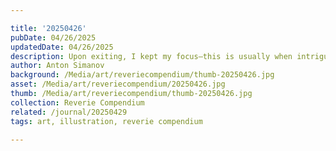```yaml
---

title: '20250426'
pubDate: 04/26/2025
updatedDate: 04/26/2025
description: Upon exiting, I kept my focus—this is usually when intriguing things occur. My orientation distinctly “shifted” back into my body lying on its side. My vision was filled with a black void centered around a pulsing white portal—a wormhole. I couldn’t discern if I was moving forward through it or seeing it recede, but it didn’t matter. This captivating experience lasted a while as mesmerizing waves of thick, expanding white circles pulsed from the center, washing over me.
author: Anton Simanov
background: /Media/art/reveriecompendium/thumb-20250426.jpg
asset: /Media/art/reveriecompendium/20250426.jpg
thumb: /Media/art/reveriecompendium/thumb-20250426.jpg
collection: Reverie Compendium
related: /journal/20250429
tags: art, illustration, reverie compendium

---
```



